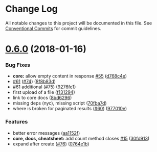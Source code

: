 # Change Log

All notable changes to this project will be documented in this file.
See [Conventional Commits](https://conventionalcommits.org) for commit guidelines.

<a name="0.6.0"></a>
# [0.6.0](https://github.com/Syncano/syncano-server-js/compare/v0.4.2...v0.6.0) (2018-01-16)


### Bug Fixes

* **core:** allow empty content in response [#55](https://github.com/Syncano/syncano-server-js/issues/55) ([d768c4e](https://github.com/Syncano/syncano-server-js/commit/d768c4e))
* [#61](https://github.com/Syncano/syncano-server-js/issues/61) ([#74](https://github.com/Syncano/syncano-server-js/issues/74)) ([8f8b83d](https://github.com/Syncano/syncano-server-js/commit/8f8b83d))
* [#61](https://github.com/Syncano/syncano-server-js/issues/61) additional ([#75](https://github.com/Syncano/syncano-server-js/issues/75)) ([9276fe1](https://github.com/Syncano/syncano-server-js/commit/9276fe1))
* first upload of a file ([f131294](https://github.com/Syncano/syncano-server-js/commit/f131294))
* link to core docs ([8bd6296](https://github.com/Syncano/syncano-server-js/commit/8bd6296))
* missing deps (nyc), missing script ([70fba7d](https://github.com/Syncano/syncano-server-js/commit/70fba7d))
* where is broken for paginated results ([#60](https://github.com/Syncano/syncano-server-js/issues/60)) ([977010e](https://github.com/Syncano/syncano-server-js/commit/977010e))


### Features

* better error messages ([aa1152f](https://github.com/Syncano/syncano-server-js/commit/aa1152f))
* **core, docs, cheatsheet:** add count method closes [#15](https://github.com/Syncano/syncano-server-js/issues/15) ([30fd913](https://github.com/Syncano/syncano-server-js/commit/30fd913))
* expand after create ([#76](https://github.com/Syncano/syncano-server-js/issues/76)) ([0764e1b](https://github.com/Syncano/syncano-server-js/commit/0764e1b))
